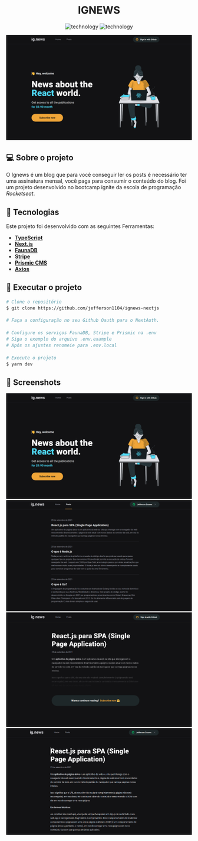 <h1 align="center">
  IGNEWS
</h1>

<p align="center">
  <img alt="technology" src="https://img.shields.io/badge/TypeScript-007ACC?style=for-the-badge&logo=typescript&logoColor=white">

  <img alt="technology" src="https://img.shields.io/badge/Next-black?style=for-the-badge&logo=next.js&logoColor=white">
</p>

<p align="center">
  <img src="./assets/screenshots/screenshot-01.png" alt="home do ignews">
</p>

## 💻 Sobre o projeto

O Ignews é um blog que para você conseguir ler os posts é necessário ter uma assinatura mensal, você paga para consumir o conteúdo do blog. Foi um projeto desenvolvido no bootcamp ignite da escola de programação _Rocketseat_.

## :hammer: Tecnologias

Este projeto foi desenvolvido com as seguintes Ferramentas:

- **[TypeScript](https://www.typescriptlang.org/)**
- **[Next.js](https://nextjs.org/)**
- **[FaunaDB](https://fauna.com/)**
- **[Stripe](https://stripe.com/en-br)**
- **[Prismic CMS](https://prismic.io/)**
- **[Axios](https://github.com/axios/axios)**

## 🚀 Executar o projeto

```bash
# Clone o repositório
$ git clone https://github.com/jefferson1104/ignews-nextjs

# Faça a configuração no seu Github Oauth para o NextAuth.

# Configure os serviços FaunaDB, Stripe e Prismic na .env
# Siga o exemplo do arquivo .env.example
# Após os ajustes renomeie para .env.local

# Execute o projeto
$ yarn dev
```

## 🎨 Screenshots

![screenshot](./assets/screenshots/screenshot-01.png)
![screenshot](./assets/screenshots/screenshot-02.png)
![screenshot](./assets/screenshots/screenshot-03.png)
![screenshot](./assets/screenshots/screenshot-04.png)
